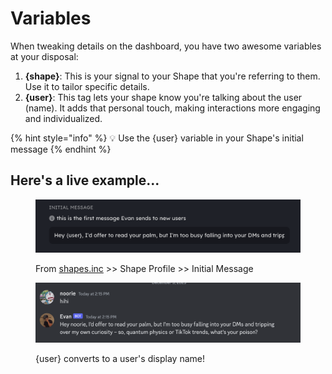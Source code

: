 # Variables

When tweaking details on the dashboard, you have two awesome variables at your disposal:

1. **{shape}**: This is your signal to your Shape that you're referring to them. Use it to tailor specific details.
2. **{user}**: This tag lets your shape know you're talking about the user (name). It adds that personal touch, making interactions more engaging and individualized.

{% hint style="info" %}
:bulb: Use the {user} variable in your Shape's initial message
{% endhint %}

## Here's a live example...

<figure><img src="../../.gitbook/assets/Screenshot 2023-12-03 at 2.17.27 PM.png" alt=""><figcaption><p>From <a href="https://shapes.inc">shapes.inc</a> >> Shape Profile >> Initial Message</p></figcaption></figure>

<figure><img src="../../.gitbook/assets/Screenshot 2023-12-03 at 2.15.49 PM.png" alt=""><figcaption><p>{user} converts to a user's display name!</p></figcaption></figure>


